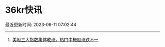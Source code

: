 # 36kr快讯

最近更新时间: 2023-08-11 07:02:44

--- 
1. [美股三大指数集体收涨，热门中概股涨跌不一](https://www.36kr.com/newsflashes/2382774529143296) 
